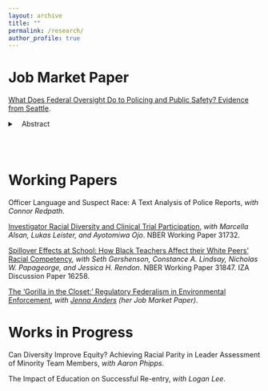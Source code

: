 ```yaml
---
layout: archive
title: ""
permalink: /research/
author_profile: true
---
```


Job Market Paper
======

[What Does Federal Oversight Do to Policing and Public Safety? Evidence from Seattle](https://romainecampbell.github.io/files/Campbell_federal_oversight.pdf). 
 <details>
 <summary>&nbsp;&nbsp;&nbsp;Abstract</summary>
Policing reform advocates have proposed increased oversight to improve quality and reduce officer misconduct. Opponents, however, fear that greater scrutiny of officers will increase crime and harm public safety. I examine a 2011 federal investigation into the Seattle Police Department, focusing on policing responses and the impact on serious crime. In response to heightened scrutiny from the investigation, officers significantly reduced stops, particularly traffic and suspicious activity stops. Stop reductions were larger in minority neighborhoods and among officers with higher pre-period arrest rates. After the investigation, stops rebounded but remained below pre-period levels in minority neighborhoods. Comparing neighborhoods that experienced larger versus smaller stop reductions, I find no detectable differences in serious crime, though the estimates are imprecise. I also find no significant differences in serious crime rates when comparing Seattle to jurisdictions without a federal investigation. These estimates can rule out large, but not modest, crime increases. My results suggest that increased oversight can reduce costly policing, particularly in minority neighborhoods, without significantly increasing serious crime.
</details>

<br><br>



Working Papers
======

Officer Language and Suspect Race: A Text Analysis of Police Reports, *with Connor Redpath*.

[Investigator Racial Diversity and Clinical Trial Participation](https://www.nber.org/papers/w31732), *with Marcella Alsan, Lukas Leister, and Ayotomiwa Ojo*. NBER Working Paper 31732.

[Spillover Effects at School: How Black Teachers Affect their White Peers’ Racial Competency](https://www.nber.org/papers/w31847), *with Seth Gershenson, Constance A. Lindsay, Nicholas W. Papageorge, and Jessica H. Rendon*. NBER Working Paper 31847. IZA Discussion Paper 16258.

[The ‘Gorilla in the Closet:’ Regulatory Federalism in Environmental Enforcement](http://jenna-anders.github.io/files/ac_epa.pdf), *with [Jenna Anders](http://www.jennaanders.com/) (her Job Market Paper)*. 

Works in Progress
======

Can Diversity Improve Equity? Achieving Racial Parity in Leader Assessment of Minority Team Members, *with Aaron Phipps*.

The Impact of Education on Successful Re-entry, *with Logan Lee*.
